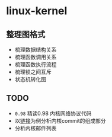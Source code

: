 # linux-kernel


## 整理图格式

* 梳理数据结构关系
* 梳理函数调用关系
* 梳理函数执行流程
* 梳理锁之间互斥
* 状态机转化图


## TODO

* `0.98` 精读0.98 内核网络协议代码
* 以[链接](https://git.kernel.org/pub/scm/linux/kernel/git/torvalds/linux.git/commit/?id=4f11ada10d0ad3fd53e2bd67806351de63a4f9c3)为例分析内核commit的组成部分
* 分析内核邮件列表

